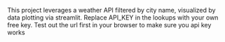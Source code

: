 This project leverages a weather API filtered by city name, visualized by data plotting via streamlit.
Replace API_KEY in the lookups with your own free key.
Test out the url first in your browser to make sure you api key works
